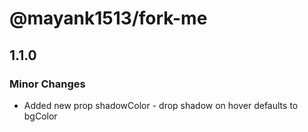 # @mayank1513/fork-me

## 1.1.0

### Minor Changes

- Added new prop shadowColor - drop shadow on hover defaults to bgColor
